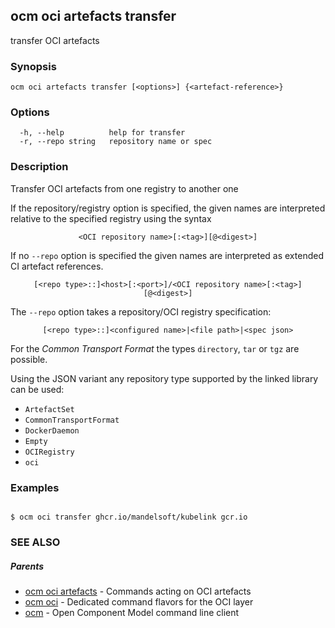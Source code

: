 ## ocm oci artefacts transfer

transfer OCI artefacts

### Synopsis

```
ocm oci artefacts transfer [<options>] {<artefact-reference>}
```

### Options

```
  -h, --help          help for transfer
  -r, --repo string   repository name or spec
```

### Description


Transfer OCI artefacts from one registry to another one

If the repository/registry option is specified, the given names are interpreted
relative to the specified registry using the syntax

<center><code>&lt;OCI repository name>[:&lt;tag>][@&lt;digest>]</code></center>

If no <code>--repo</code> option is specified the given names are interpreted 
as extended CI artefact references.

<center><code>[&lt;repo type>::]&lt;host>[:&lt;port>]/&lt;OCI repository name>[:&lt;tag>][@&lt;digest>]</code></center>

The <code>--repo</code> option takes a repository/OCI registry specification:

<center><code>[&lt;repo type>::]&lt;configured name>|&lt;file path>|&lt;spec json></code></center>

For the *Common Transport Format* the types <code>directory</code>,
<code>tar</code> or <code>tgz</code> are possible.

Using the JSON variant any repository type supported by the 
linked library can be used:
- `ArtefactSet`
- `CommonTransportFormat`
- `DockerDaemon`
- `Empty`
- `OCIRegistry`
- `oci`


### Examples

```

$ ocm oci transfer ghcr.io/mandelsoft/kubelink gcr.io

```

### SEE ALSO

##### Parents

* [ocm oci artefacts](ocm_oci_artefacts.md)	 - Commands acting on OCI artefacts
* [ocm oci](ocm_oci.md)	 - Dedicated command flavors for the OCI layer
* [ocm](ocm.md)	 - Open Component Model command line client

